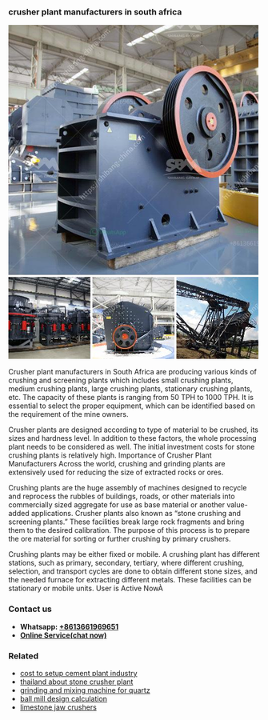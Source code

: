 <h3>crusher plant manufacturers in south africa</h3><img src='1702953138.jpg' alt=''><p>Crusher plant manufacturers in South Africa are producing various kinds of crushing and screening plants which includes small crushing plants, medium crushing plants, large crushing plants, stationary crushing plants, etc. The capacity of these plants is ranging from 50 TPH to 1000 TPH. It is essential to select the proper equipment, which can be identified based on the requirement of the mine owners.</p><p>Crusher plants are designed according to type of material to be crushed, its sizes and hardness level. In addition to these factors, the whole processing plant needs to be considered as well. The initial investment costs for stone crushing plants is relatively high. Importance of Crusher Plant Manufacturers Across the world, crushing and grinding plants are extensively used for reducing the size of extracted rocks or ores.</p><p>Crushing plants are the huge assembly of machines designed to recycle and reprocess the rubbles of buildings, roads, or other materials into commercially sized aggregate for use as base material or another value-added applications. Crusher plants also known as “stone crushing and screening plants.” These facilities break large rock fragments and bring them to the desired calibration. The purpose of this process is to prepare the ore material for sorting or further crushing by primary crushers.</p><p>Crushing plants may be either fixed or mobile. A crushing plant has different stations, such as primary, secondary, tertiary, where different crushing, selection, and transport cycles are done to obtain different stone sizes, and the needed furnace for extracting different metals. These facilities can be stationary or mobile units. User is Active NowÀ</p><h3>Contact us</h3><ul><li><strong>Whatsapp:&nbsp;<a href="https://wa.me/8613661969651">+8613661969651</a></strong></li><li><a href="https://swt.shibang-china.com/?git&amp;zhl&amp;crusher plant manufacturers in south africa"><strong>Online Service(chat now)</strong></a></li></ul><h3>Related</h3><ul><li><a href='cost to setup cement plant industry.md'>cost to setup cement plant industry</a></li><li><a href='thailand about stone crusher plant.md'>thailand about stone crusher plant</a></li><li><a href='grinding and mixing machine for quartz.md'>grinding and mixing machine for quartz</a></li><li><a href='ball mill design calculation.md'>ball mill design calculation</a></li><li><a href='limestone jaw crushers.md'>limestone jaw crushers</a></li></ul>